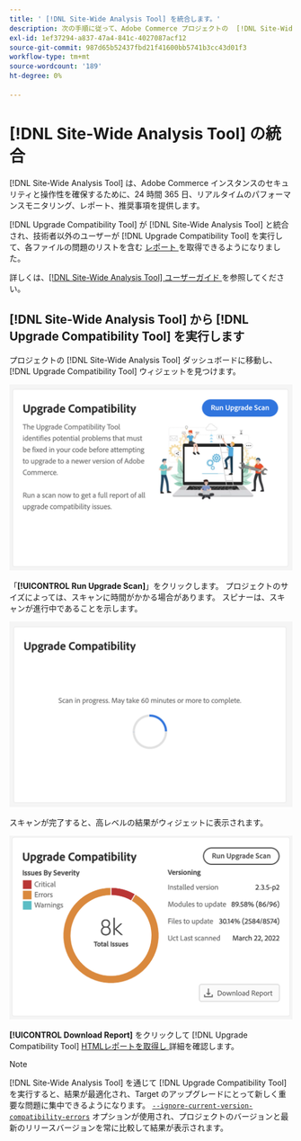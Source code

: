 ```yaml
---
title: ' [!DNL Site-Wide Analysis Tool] を統合します。'
description: 次の手順に従って、Adobe Commerce プロジェクトの  [!DNL Site-Wide Analysis Tool] dashboard から  [!DNL Upgrade Compatibility Tool]  レポートを取得します。
exl-id: 1ef37294-a837-47a4-841c-4027087acf12
source-git-commit: 987d65b52437fbd21f41600bb5741b3cc43d01f3
workflow-type: tm+mt
source-wordcount: '189'
ht-degree: 0%

---
```


# [!DNL Site-Wide Analysis Tool] の統合

[!DNL Site-Wide Analysis Tool] は、Adobe Commerce インスタンスのセキュリティと操作性を確保するために、24 時間 365 日、リアルタイムのパフォーマンスモニタリング、レポート、推奨事項を提供します。

[!DNL Upgrade Compatibility Tool] が [!DNL Site-Wide Analysis Tool] と統合され、技術者以外のユーザーが [!DNL Upgrade Compatibility Tool] を実行して、各ファイルの問題のリストを含む [ レポート ](../upgrade-compatibility-tool/reports.md) を取得できるようになりました。

詳しくは、[[!DNL Site-Wide Analysis Tool]  ユーザーガイド ](https://experienceleague.adobe.com/ja/docs/commerce-operations/tools/site-wide-analysis-tool/access) を参照してください。

## [!DNL Site-Wide Analysis Tool] から [!DNL Upgrade Compatibility Tool] を実行します

プロジェクトの [!DNL Site-Wide Analysis Tool] ダッシュボードに移動し、[!DNL Upgrade Compatibility Tool] ウィジェットを見つけます。

![UCT SWAT ウィジェット – 初期 ](../../assets/upgrade-guide/uct-swat-initial.png)

「**[!UICONTROL Run Upgrade Scan]**」をクリックします。 プロジェクトのサイズによっては、スキャンに時間がかかる場合があります。 スピナーは、スキャンが進行中であることを示します。

![UCT SWAT ウィジェット – 処理中 ](../../assets/upgrade-guide/uct-swat-progress.png)

スキャンが完了すると、高レベルの結果がウィジェットに表示されます。

![UCT SWAT ウィジェット – 結果 ](../../assets/upgrade-guide/uct-swat-results.png)

**[!UICONTROL Download Report]** をクリックして [!DNL Upgrade Compatibility Tool] [HTMLレポートを取得し ](../upgrade-compatibility-tool/reports.md#html-report) 詳細を確認します。


>[!NOTE]
>
> [!DNL Site-Wide Analysis Tool] を通じて [!DNL Upgrade Compatibility Tool] を実行すると、結果が最適化され、Target のアップグレードにとって新しく重要な問題に集中できるようになります。 [`--ignore-current-version-compatibility-errors`](run.md#optimize-your-results) オプションが使用され、プロジェクトのバージョンと最新のリリースバージョンを常に比較して結果が表示されます。
